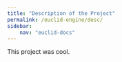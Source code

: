 ```yaml
---
title: "Description of the Project"
permalink: /euclid-engine/desc/
sidebar:
    nav: "euclid-docs"
---
```


This project was cool.